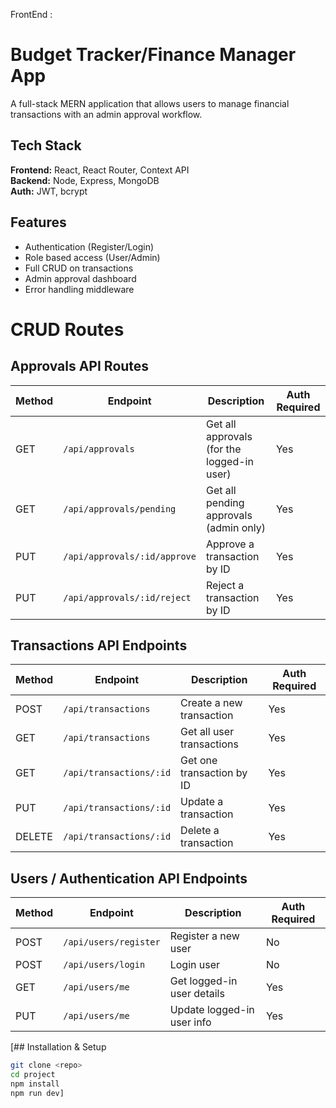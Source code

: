 FrontEnd : 
# Budget Tracker/Finance Manager App

A full-stack MERN application that allows users to manage financial transactions with an admin approval workflow.

## Tech Stack
**Frontend:** React, React Router, Context API  
**Backend:** Node, Express, MongoDB  
**Auth:** JWT, bcrypt  

## Features
- Authentication (Register/Login)
- Role based access (User/Admin)
- Full CRUD on transactions
- Admin approval dashboard
- Error handling middleware


# CRUD Routes

## Approvals API Routes

| Method | Endpoint | Description | Auth Required |
|--------|---------|-------------|---------------|
| GET    | `/api/approvals` | Get all approvals (for the logged-in user) | Yes |
| GET    | `/api/approvals/pending` | Get all pending approvals (admin only) | Yes |
| PUT    | `/api/approvals/:id/approve` | Approve a transaction by ID | Yes |
| PUT    | `/api/approvals/:id/reject` | Reject a transaction by ID | Yes |

## Transactions API Endpoints

| Method | Endpoint | Description | Auth Required |
|--------|---------|-------------|---------------|
| POST   | `/api/transactions` | Create a new transaction | Yes |
| GET    | `/api/transactions` | Get all user transactions | Yes |
| GET    | `/api/transactions/:id` | Get one transaction by ID | Yes |
| PUT    | `/api/transactions/:id` | Update a transaction | Yes |
| DELETE | `/api/transactions/:id` | Delete a transaction | Yes |

## Users / Authentication API Endpoints

| Method | Endpoint | Description | Auth Required |
|--------|---------|-------------|---------------|
| POST   | `/api/users/register` | Register a new user | No |
| POST   | `/api/users/login` | Login user | No |
| GET    | `/api/users/me` | Get logged-in user details | Yes |
| PUT    | `/api/users/me` | Update logged-in user info | Yes | 


[## Installation & Setup
```bash
git clone <repo>
cd project
npm install
npm run dev]

